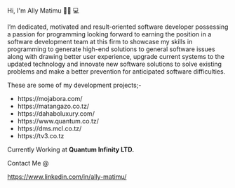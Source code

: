 Hi, I'm Ally Matimu 👋🏾 💻

I’m dedicated, motivated and result-oriented software developer possessing a passion for
programming looking forward to earning the position in a software development team at this
firm to showcase my skills in programming to generate high-end solutions to general software
issues along with drawing better user experience, upgrade current systems to the updated
technology and innovate new software solutions to solve existing problems and make a better
prevention for anticipated software difficulties.


These are some of my development projects;-
<ul>
  <li>https://mojabora.com/</li>
  <li>https://matangazo.co.tz/</li>
  <li>https://dahaboluxury.com/</li>
  <li>https://www.quantum.co.tz/</li>
  <li>https://dms.mcl.co.tz/</li>
  <li>https://tv3.co.tz</li>
 </ul>
  
Currently Working at <b>Quantum Infinity LTD.</b>


Contact Me @

https://www.linkedin.com/in/ally-matimu/
